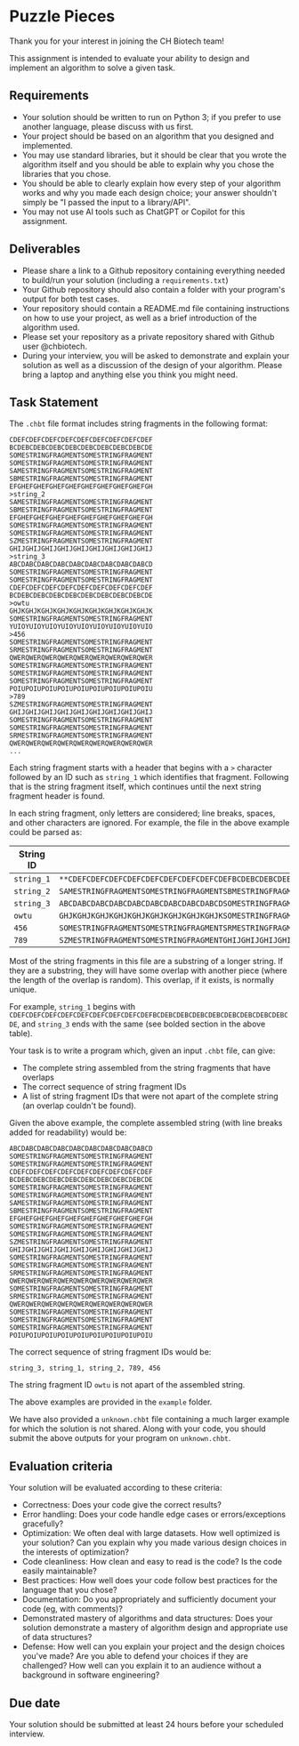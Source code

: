 # Puzzle Pieces
Thank you for your interest in joining the CH Biotech team!

This assignment is intended to evaluate your ability to design and implement an algorithm to solve a given task.

## Requirements
- Your solution should be written to run on Python 3; if you prefer to use another language, please discuss with us first.
- Your project should be based on an algorithm that you designed and implemented. 
- You may use standard libraries, but it should be clear that you wrote the algorithm itself and you should be able to explain why you chose the libraries that you chose.
- You should be able to clearly explain how every step of your algorithm works and why you made each design choice; your answer shouldn't simply be "I passed the input to a library/API".
- You may not use AI tools such as ChatGPT or Copilot for this assignment.

## Deliverables
- Please share a link to a Github repository containing everything needed to build/run your solution (including a `requirements.txt`)
- Your Github repository should also contain a folder with your program's output for both test cases.
- Your repository should contain a README.md file containing instructions on how to use your project, as well as a brief introduction of the algorithm used.
- Please set your repository as a private repository shared with Github user @chbiotech.
- During your interview, you will be asked to demonstrate and explain your solution as well as a discussion of the design of your algorithm. Please bring a laptop and anything else you think you might need.

## Task Statement
The `.chbt` file format includes string fragments in the following format:
```>string_1
CDEFCDEFCDEFCDEFCDEFCDEFCDEFCDEFCDEF
BCDEBCDEBCDEBCDEBCDEBCDEBCDEBCDEBCDE
SOMESTRINGFRAGMENTSOMESTRINGFRAGMENT
SOMESTRINGFRAGMENTSOMESTRINGFRAGMENT
SAMESTRINGFRAGMENTSOMESTRINGFRAGMENT
SBMESTRINGFRAGMENTSOMESTRINGFRAGMENT
EFGHEFGHEFGHEFGHEFGHEFGHEFGHEFGHEFGH
>string_2
SAMESTRINGFRAGMENTSOMESTRINGFRAGMENT
SBMESTRINGFRAGMENTSOMESTRINGFRAGMENT
EFGHEFGHEFGHEFGHEFGHEFGHEFGHEFGHEFGH
SOMESTRINGFRAGMENTSOMESTRINGFRAGMENT
SOMESTRINGFRAGMENTSOMESTRINGFRAGMENT
SZMESTRINGFRAGMENTSOMESTRINGFRAGMENT
GHIJGHIJGHIJGHIJGHIJGHIJGHIJGHIJGHIJ
>string_3
ABCDABCDABCDABCDABCDABCDABCDABCDABCD
SOMESTRINGFRAGMENTSOMESTRINGFRAGMENT
SOMESTRINGFRAGMENTSOMESTRINGFRAGMENT
CDEFCDEFCDEFCDEFCDEFCDEFCDEFCDEFCDEF
BCDEBCDEBCDEBCDEBCDEBCDEBCDEBCDEBCDE
>owtu
GHJKGHJKGHJKGHJKGHJKGHJKGHJKGHJKGHJK
SOMESTRINGFRAGMENTSOMESTRINGFRAGMENT
YUIOYUIOYUIOYUIOYUIOYUIOYUIOYUIOYUIO
>456
SOMESTRINGFRAGMENTSOMESTRINGFRAGMENT
SRMESTRINGFRAGMENTSOMESTRINGFRAGMENT
QWERQWERQWERQWERQWERQWERQWERQWERQWER
SOMESTRINGFRAGMENTSOMESTRINGFRAGMENT
SOMESTRINGFRAGMENTSOMESTRINGFRAGMENT
SOMESTRINGFRAGMENTSOMESTRINGFRAGMENT
POIUPOIUPOIUPOIUPOIUPOIUPOIUPOIUPOIU
>789
SZMESTRINGFRAGMENTSOMESTRINGFRAGMENT
GHIJGHIJGHIJGHIJGHIJGHIJGHIJGHIJGHIJ
SOMESTRINGFRAGMENTSOMESTRINGFRAGMENT
SOMESTRINGFRAGMENTSOMESTRINGFRAGMENT
SRMESTRINGFRAGMENTSOMESTRINGFRAGMENT
QWERQWERQWERQWERQWERQWERQWERQWERQWER
...
```

Each string fragment starts with a header that begins with a `>` character followed by an ID such as `string_1` which identifies that fragment. Following that is the string fragment itself, which continues until the next string fragment header is found.

In each string fragment, only letters are considered; line breaks, spaces, and other characters are ignored. For example, the file in the above example could be parsed as:

| String ID | String fragment |
| --------- | --------------- |
| `string_1` | `**CDEFCDEFCDEFCDEFCDEFCDEFCDEFCDEFCDEFBCDEBCDEBCDEBCDEBCDEBCDEBCDEBCDEBCDE**SOMESTRINGFRAGMENTSOMESTRINGFRAGMENTSOMESTRINGFRAGMENTSOMESTRINGFRAGMENTSAMESTRINGFRAGMENTSOMESTRINGFRAGMENTSBMESTRINGFRAGMENTSOMESTRINGFRAGMENTEFGHEFGHEFGHEFGHEFGHEFGHEFGHEFGHEFGH` |
| `string_2` | `SAMESTRINGFRAGMENTSOMESTRINGFRAGMENTSBMESTRINGFRAGMENTSOMESTRINGFRAGMENTEFGHEFGHEFGHEFGHEFGHEFGHEFGHEFGHEFGHSOMESTRINGFRAGMENTSOMESTRINGFRAGMENTSOMESTRINGFRAGMENTSOMESTRINGFRAGMENTSZMESTRINGFRAGMENTSOMESTRINGFRAGMENTGHIJGHIJGHIJGHIJGHIJGHIJGHIJGHIJGHIJ` |
| `string_3` | `ABCDABCDABCDABCDABCDABCDABCDABCDABCDSOMESTRINGFRAGMENTSOMESTRINGFRAGMENTSOMESTRINGFRAGMENTSOMESTRINGFRAGMENT**CDEFCDEFCDEFCDEFCDEFCDEFCDEFCDEFCDEFBCDEBCDEBCDEBCDEBCDEBCDEBCDEBCDEBCDE**` |
| `owtu` | `GHJKGHJKGHJKGHJKGHJKGHJKGHJKGHJKGHJKSOMESTRINGFRAGMENTSOMESTRINGFRAGMENTYUIOYUIOYUIOYUIOYUIOYUIOYUIOYUIOYUIO` |
| `456` | `SOMESTRINGFRAGMENTSOMESTRINGFRAGMENTSRMESTRINGFRAGMENTSOMESTRINGFRAGMENTQWERQWERQWERQWERQWERQWERQWERQWERQWERSOMESTRINGFRAGMENTSOMESTRINGFRAGMENTSOMESTRINGFRAGMENTSOMESTRINGFRAGMENTSOMESTRINGFRAGMENTSOMESTRINGFRAGMENTPOIUPOIUPOIUPOIUPOIUPOIUPOIUPOIUPOIU` |
| `789` | `SZMESTRINGFRAGMENTSOMESTRINGFRAGMENTGHIJGHIJGHIJGHIJGHIJGHIJGHIJGHIJGHIJSOMESTRINGFRAGMENTSOMESTRINGFRAGMENTSOMESTRINGFRAGMENTSOMESTRINGFRAGMENTSRMESTRINGFRAGMENTSOMESTRINGFRAGMENTQWERQWERQWERQWERQWERQWERQWERQWERQWER` |

Most of the string fragments in this file are a substring of a longer string. If they are a substring, they will have some overlap with another piece (where the length of the overlap is random). This overlap, if it exists, is normally unique.

For example, `string_1` begins with `CDEFCDEFCDEFCDEFCDEFCDEFCDEFCDEFCDEFBCDEBCDEBCDEBCDEBCDEBCDEBCDEBCDEBCDE`, and `string_3` ends with the same (see bolded section in the above table).

Your task is to write a program which, given an input `.chbt` file, can give:
- The complete string assembled from the string fragments that have overlaps
- The correct sequence of string fragment IDs
- A list of string fragment IDs that were not apart of the complete string (an overlap couldn't be found).

Given the above example, the complete assembled string (with line breaks added for readability) would be:
```
ABCDABCDABCDABCDABCDABCDABCDABCDABCD
SOMESTRINGFRAGMENTSOMESTRINGFRAGMENT
SOMESTRINGFRAGMENTSOMESTRINGFRAGMENT
CDEFCDEFCDEFCDEFCDEFCDEFCDEFCDEFCDEF
BCDEBCDEBCDEBCDEBCDEBCDEBCDEBCDEBCDE
SOMESTRINGFRAGMENTSOMESTRINGFRAGMENT
SOMESTRINGFRAGMENTSOMESTRINGFRAGMENT
SAMESTRINGFRAGMENTSOMESTRINGFRAGMENT
SBMESTRINGFRAGMENTSOMESTRINGFRAGMENT
EFGHEFGHEFGHEFGHEFGHEFGHEFGHEFGHEFGH
SOMESTRINGFRAGMENTSOMESTRINGFRAGMENT
SOMESTRINGFRAGMENTSOMESTRINGFRAGMENT
SZMESTRINGFRAGMENTSOMESTRINGFRAGMENT
GHIJGHIJGHIJGHIJGHIJGHIJGHIJGHIJGHIJ
SOMESTRINGFRAGMENTSOMESTRINGFRAGMENT
SOMESTRINGFRAGMENTSOMESTRINGFRAGMENT
SRMESTRINGFRAGMENTSOMESTRINGFRAGMENT
QWERQWERQWERQWERQWERQWERQWERQWERQWER
SOMESTRINGFRAGMENTSOMESTRINGFRAGMENT
SRMESTRINGFRAGMENTSOMESTRINGFRAGMENT
QWERQWERQWERQWERQWERQWERQWERQWERQWER
SOMESTRINGFRAGMENTSOMESTRINGFRAGMENT
SOMESTRINGFRAGMENTSOMESTRINGFRAGMENT
SOMESTRINGFRAGMENTSOMESTRINGFRAGMENT
POIUPOIUPOIUPOIUPOIUPOIUPOIUPOIUPOIU
```

The correct sequence of string fragment IDs would be:
```
string_3, string_1, string_2, 789, 456
```

The string fragment ID `owtu` is not apart of the assembled string.

The above examples are provided in the `example` folder.

We have also provided a `unknown.chbt` file containing a much larger example for which the solution is not shared. Along with your code, you should submit the above outputs for your program on `unknown.chbt`.

## Evaluation criteria
Your solution will be evaluated according to these criteria:
- Correctness: Does your code give the correct results?
- Error handling: Does your code handle edge cases or errors/exceptions gracefully?
- Optimization: We often deal with large datasets. How well optimized is your solution? Can you explain why you made various design choices in the interests of optimization?
- Code cleanliness: How clean and easy to read is the code? Is the code easily maintainable? 
- Best practices: How well does your code follow best practices for the language that you chose? 
- Documentation: Do you appropriately and sufficiently document your code (eg, with comments)?
- Demonstrated mastery of algorithms and data structures: Does your solution demonstrate a mastery of algorithm design and appropriate use of data structures?
- Defense: How well can you explain your project and the design choices you've made? Are you able to defend your choices if they are challenged? How well can you explain it to an audience without a background in software engineering?

## Due date
Your solution should be submitted at least 24 hours before your scheduled interview.
